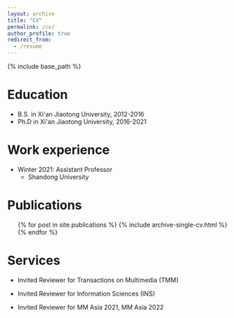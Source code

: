```yaml
---
layout: archive
title: "CV"
permalink: /cv/
author_profile: true
redirect_from:
  - /resume
---
```


{% include base_path %}

Education
======
* B.S. in Xi'an Jiaotong University, 2012-2016
* Ph.D in Xi'an Jiaotong University, 2016-2021

Work experience
======
* Winter 2021: Assistant Professor
  * Shandong University

Publications
======
  <ul>{% for post in site.publications %}
    {% include archive-single-cv.html %}
  {% endfor %}</ul>

Services
======
* Invited Reviewer for Transactions on Multimedia (TMM)

* Invited Reviewer for Information Sciences (INS)

* Invited Reviewer for MM Asia 2021, MM Asia 2022 
<!-- 
Teaching
======
  <ul>{% for post in site.teaching %}
    {% include archive-single-cv.html %}
  {% endfor %}</ul> -->
